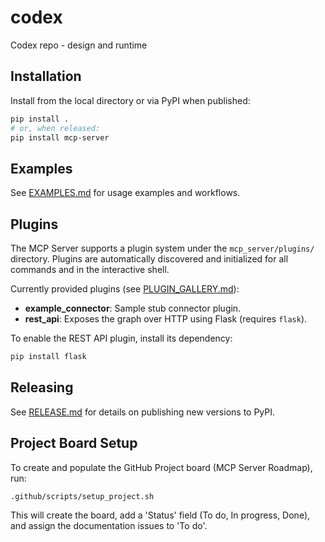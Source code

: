 # codex
Codex repo - design and runtime

## Installation

Install from the local directory or via PyPI when published:

```bash
pip install .
# or, when released:
pip install mcp-server
```

## Examples

See [EXAMPLES.md](EXAMPLES.md) for usage examples and workflows.

## Plugins

The MCP Server supports a plugin system under the `mcp_server/plugins/` directory. Plugins are automatically discovered and initialized for all commands and in the interactive shell.

Currently provided plugins (see [PLUGIN_GALLERY.md](PLUGIN_GALLERY.md)):

- **example_connector**: Sample stub connector plugin.
- **rest_api**: Exposes the graph over HTTP using Flask (requires `flask`).

To enable the REST API plugin, install its dependency:
```bash
pip install flask
```

## Releasing

See [RELEASE.md](RELEASE.md) for details on publishing new versions to PyPI.

## Project Board Setup

To create and populate the GitHub Project board (MCP Server Roadmap), run:
```bash
.github/scripts/setup_project.sh
```

This will create the board, add a 'Status' field (To do, In progress, Done), and assign the documentation issues to 'To do'.
